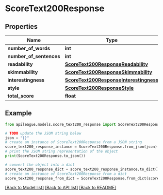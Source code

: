 # ScoreText200Response


## Properties

Name | Type | Description | Notes
------------ | ------------- | ------------- | -------------
**number_of_words** | **int** |  | [optional] 
**number_of_sentences** | **int** |  | [optional] 
**readability** | [**ScoreText200ResponseReadability**](ScoreText200ResponseReadability.md) |  | [optional] 
**skimmability** | [**ScoreText200ResponseSkimmability**](ScoreText200ResponseSkimmability.md) |  | [optional] 
**interestingness** | [**ScoreText200ResponseInterestingness**](ScoreText200ResponseInterestingness.md) |  | [optional] 
**style** | [**ScoreText200ResponseStyle**](ScoreText200ResponseStyle.md) |  | [optional] 
**total_score** | **float** |  | [optional] 

## Example

```python
from apileague.models.score_text200_response import ScoreText200Response

# TODO update the JSON string below
json = "{}"
# create an instance of ScoreText200Response from a JSON string
score_text200_response_instance = ScoreText200Response.from_json(json)
# print the JSON string representation of the object
print(ScoreText200Response.to_json())

# convert the object into a dict
score_text200_response_dict = score_text200_response_instance.to_dict()
# create an instance of ScoreText200Response from a dict
score_text200_response_from_dict = ScoreText200Response.from_dict(score_text200_response_dict)
```
[[Back to Model list]](../README.md#documentation-for-models) [[Back to API list]](../README.md#documentation-for-api-endpoints) [[Back to README]](../README.md)


